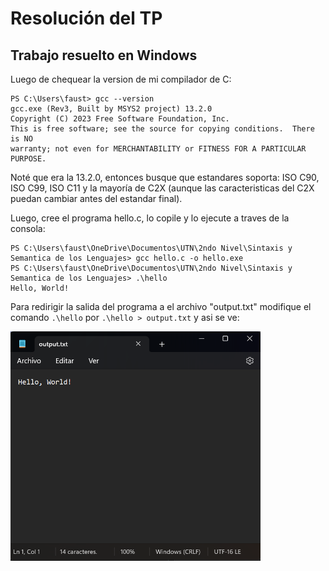 # Resolución del TP
## Trabajo resuelto en Windows
Luego de chequear la version de mi compilador de C:
~~~
PS C:\Users\faust> gcc --version
gcc.exe (Rev3, Built by MSYS2 project) 13.2.0
Copyright (C) 2023 Free Software Foundation, Inc.
This is free software; see the source for copying conditions.  There is NO
warranty; not even for MERCHANTABILITY or FITNESS FOR A PARTICULAR PURPOSE.
~~~
Noté que era la 13.2.0, entonces busque que estandares soporta: ISO C90, ISO C99, ISO C11 y la mayoría de C2X (aunque las caracteristicas del C2X puedan cambiar antes del estandar final).

Luego, cree el programa hello.c, lo copile y lo ejecute a traves de la consola:
~~~
PS C:\Users\faust\OneDrive\Documentos\UTN\2ndo Nivel\Sintaxis y Semantica de los Lenguajes> gcc hello.c -o hello.exe
PS C:\Users\faust\OneDrive\Documentos\UTN\2ndo Nivel\Sintaxis y Semantica de los Lenguajes> .\hello
Hello, World!
~~~
Para redirigir la salida del programa a el archivo "output.txt" modifique el comando `.\hello` por `.\hello > output.txt` y asi se ve:

<img src="https://github.com/faustorod1/SSL/blob/main/00-CHelloWorld/Captura%20de%20Pantalla" alt="Archivo con la salida de mi programa" width="400"/>

